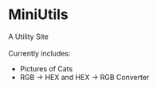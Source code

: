 # MiniUtils  
A Utility Site<br><br>
Currently includes:<br>
- Pictures of Cats<br>
- RGB → HEX and HEX → RGB Converter
